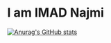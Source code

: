 # I am IMAD Najmi

[![Anurag's GitHub stats](https://github-readme-stats.vercel.app/api?username=najmi9&count_private=true)](https://github.com/anuraghazra/github-readme-stats)
